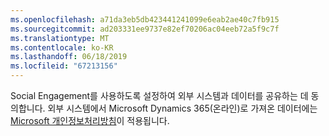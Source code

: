 ```yaml
---
ms.openlocfilehash: a71da3eb5db423441241099e6eab2ae40c7fb915
ms.sourcegitcommit: ad203331ee9737e82ef70206ac04eeb72a5f9c7f
ms.translationtype: MT
ms.contentlocale: ko-KR
ms.lasthandoff: 06/18/2019
ms.locfileid: "67213156"
---
```

Social Engagement를 사용하도록 설정하여 외부 시스템과 데이터를 공유하는 데 동의합니다. 외부 시스템에서 Microsoft Dynamics 365(온라인)로 가져온 데이터에는 [Microsoft 개인정보처리방침](http://go.microsoft.com/fwlink/p/?LinkID=521839)이 적용됩니다.